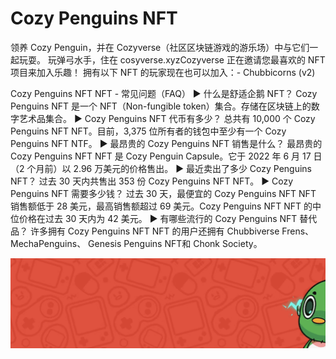 # Cozy Penguins NFT

领养 Cozy Penguin，并在 Cozyverse（社区区块链游戏的游乐场）中与它们一起玩耍。 玩弹弓水手，住在 cosyverse.xyzCozyverse 正在邀请您最喜欢的 NFT 项目来加入乐趣！ 拥有以下 NFT 的玩家现在也可以加入：- Chubbicorns (v2)

Cozy Penguins NFT NFT - 常见问题（FAQ）
▶ 什么是舒适企鹅 NFT？
Cozy Penguins NFT 是一个 NFT（Non-fungible token）集合。存储在区块链上的数字艺术品集合。
▶ Cozy Penguins NFT 代币有多少？
总共有 10,000 个 Cozy Penguins NFT NFT。目前，3,375 位所有者的钱包中至少有一个 Cozy Penguins NFT NTF。
▶ 最昂贵的 Cozy Penguins NFT 销售是什么？
最昂贵的 Cozy Penguins NFT NFT 是 Cozy Penguin Capsule。它于 2022 年 6 月 17 日（2 个月前）以 2.96 万美元的价格售出。
▶ 最近卖出了多少 Cozy Penguins NFT？
过去 30 天内共售出 353 份 Cozy Penguins NFT NFT。
▶ Cozy Penguins NFT 需要多少钱？
过去 30 天，最便宜的 Cozy Penguins NFT NFT 销售额低于 28 美元，最高销售额超过 69 美元。Cozy Penguins NFT NFT 的中位价格在过去 30 天内为 42 美元。
▶ 有哪些流行的 Cozy Penguins NFT 替代品？
许多拥有 Cozy Penguins NFT NFT 的用户还拥有 Chubbiverse Frens、 MechaPenguins、 Genesis Penguins NFT和 Chonk Society。

![NFT](微信截图_20220825153231.png)
